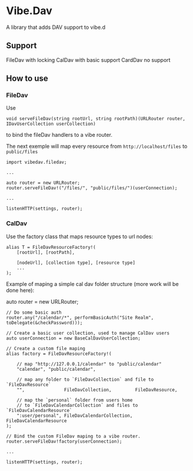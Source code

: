 # Vibe.Dav

A library that adds DAV support to vibe.d

## Support

FileDav with locking
CalDav with basic support
CardDav no support

## How to use

### FileDav

Use

	void serveFileDav(string rootUrl, string rootPath)(URLRouter router, IDavUserCollection userCollection)

to bind the fileDav handlers to a vibe router.

The next exemple will map every resource from `http://localhost/files` to `public/files`

	import vibedav.filedav;

	...

	auto router = new URLRouter;
	router.serveFileDav!("/files/", "public/files/")(userConnection);

	...

	listenHTTP(settings, router);

### CalDav

Use the factory class that maps resource types to url nodes:

	alias T = FileDavResourceFactory!(
		[rootUrl], [rootPath],

		[nodeUrl], [collection type], [resource type]
		...
	);


Example of maping a simple cal dav folder structure (more work will be done here):

auto router = new URLRouter;

	// Do some basic auth
	router.any("/calendar/*", performBasicAuth("Site Realm", toDelegate(&checkPassword)));

	// Create a basic user collection, used to manage CalDav users
	auto userConnection = new BaseCalDavUserCollection;

	// Create a custom file maping
	alias factory = FileDavResourceFactory!(

		// map "http://127.0.0.1/calendar" to "public/calendar"
		"calendar", "public/calendar",

		// map any folder to `FileDavCollection` and file to `FileDavResource`
		"",               FileDavCollection,         FileDavResource,

		// map the `personal` folder from users home
		// to `FileDavCalendarCollection` and files to `FileDavCalendarResource`
		":user/personal", FileDavCalendarCollection, FileDavCalendarResource
	);

	// Bind the custom FileDav maping to a vibe router.
	router.serveFileDav!factory(userConnection);

	...

	listenHTTP(settings, router);
